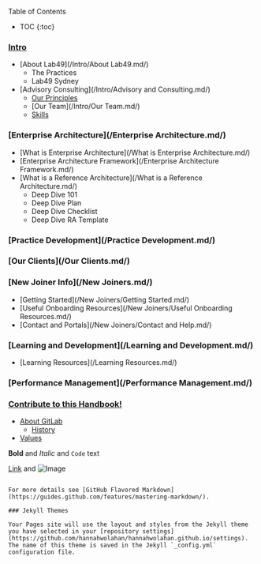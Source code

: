 

Table of Contents
- TOC
{:toc}

### [Intro](/Introduction.md/)
* [About Lab49](/Intro/About Lab49.md/)
  * The Practices
  * Lab49 Sydney
* [Advisory Consulting](/Intro/Advisory and Consulting.md/)
  * [Our Principles](/Intro/Principles.md/)
  * [Our Team](/Intro/Our Team.md/)
  * [Skills](/Intro/Skills.md/)

### [Enterprise Architecture](/Enterprise Architecture.md/)
* [What is Enterprise Architecture](/What is Enterprise Architecture.md/)
* [Enterprise Architecture Framework](/Enterprise Architecture Framework.md/)
* [What is a Reference Architecture](/What is a Reference Architecture.md/)
  * Deep Dive 101
  * Deep Dive Plan
  * Deep Dive Checklist
  * Deep Dive RA Template

### [Practice Development](/Practice Development.md/)

### [Our Clients](/Our Clients.md/)

### [New Joiner Info](/New Joiners.md/)
* [Getting Started](/New Joiners/Getting Started.md/)
* [Useful Onboarding Resources](/New Joiners/Useful Onboarding Resources.md/)
* [Contact and Portals](/New Joiners/Contact and Help.md/)

### [Learning and Development](/Learning and Development.md/)
* [Learning Resources](/Learning Resources.md/)

### [Performance Management](/Performance Management.md/)

### [Contribute to this Handbook!](/Contribute.md/)



* [About GitLab](/company/)
  * [History](/company/history/)
* [Values](/handbook/values/)

**Bold** and _Italic_ and `Code` text

[Link](url) and ![Image](src)
```

For more details see [GitHub Flavored Markdown](https://guides.github.com/features/mastering-markdown/).

### Jekyll Themes

Your Pages site will use the layout and styles from the Jekyll theme you have selected in your [repository settings](https://github.com/hannahwolahan/hannahwolahan.github.io/settings). The name of this theme is saved in the Jekyll `_config.yml` configuration file.
